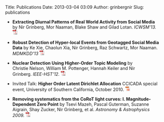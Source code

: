 Title: Publications
Date: 2013-03-04 03:09
Author: grinbergnir
Slug: publications

-   **Extracting Diurnal Patterns of Real World Activity from Social Media** by Nir Grinberg, Mor Naaman, Blake Shaw and Gilad Lotan. *ICWSM'13.* <a href="/papers/grinberg-icwsm2013-extracting.pdf" target="_blank"><img src="/images/pdf-icon-16x16.png"></a>

-   **Robust Detection of Hyper-local Events from Geotagged Social Media Data** by Ke Xie, Chaolun Xia, Nir Grinberg, Raz Schwartz, Mor Naaman. *MDMKDD'13* <a href="/papers/robust-detection-sm-hyperlocal-events.pdf" target="_blank"><img src="/images/pdf-icon-16x16.png"></a>

-   **Nuclear Detection Using Higher-Order Topic Modeling** by Christie Nelson, William M. Pottenger, Hannah Keiler and Nir Grinberg. *IEEE-HST'12.* <a href="/papers/IEEE-HST-2012-Nuclear-Detection-Paper-Christie.pdf" target="_blank"><img src="/images/pdf-icon-16x16.png"></a>

-   Invited Talk: **Higher Order Latent Dirichlet Allocation** CCICADA special event, University of Southern California, October 2010. <a href="/papers/HO-LDA-CCICADA-Nir-Oct2010.pptx" target="_blank"><img src="/images/pptx-icon-16x16.png"></a>

-   **Removing systematics from the CoRoT light curves: I. Magnitude-Dependent Zero Point** by Tsevi Mazeh, Pascal Guterman, Suzanne Aigrain, Shay Zucker, Nir Grinberg, et
    al. *Astronomy & Astrophysics 2009.* <a href="/papers/Removing-systematics-from-the-CoRoT-light-curves.pdf" target="_blank"><img src="/images/pdf-icon-16x16.png"></a>